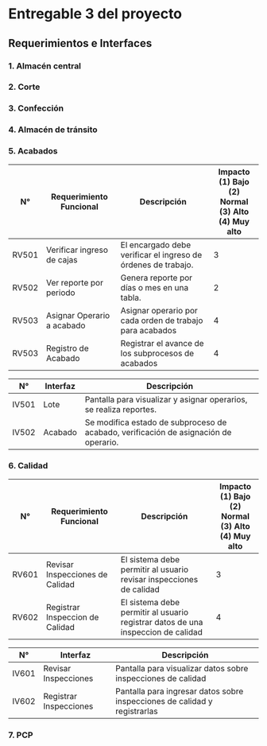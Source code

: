 # Entregable 3 del proyecto
## Requerimientos e Interfaces
### 1. Almacén central 

### 2. Corte

### 3. Confección 

### 4. Almacén de tránsito 

### 5. Acabados

| N°    | Requerimiento Funcional  | Descripción                                         | Impacto <br> (1) Bajo (2) Normal<br> (3) Alto (4) Muy alto |
|-------|--------------------------|-----------------------------------------------------|---------------------------------------------------|
| RV501 | Verificar ingreso de cajas| El encargado debe verificar el ingreso de órdenes de trabajo. | 3                                                 |
| RV502 | Ver reporte por periodo   | Genera reporte por días o mes en una tabla.        | 2                                                 |
| RV503 | Asignar Operario a acabado| Asignar operario por cada orden de trabajo para acabados | 4                                                 |
| RV503 | Registro de Acabado       | Registrar el avance de los subprocesos de acabados  | 4                                                 |

| N°    | Interfaz | Descripción                                                                 |
|-------|----------|-----------------------------------------------------------------------------|
| IV501 | Lote     | Pantalla para visualizar y asignar operarios, se realiza reportes.           |
| IV502 | Acabado  | Se modifica estado de subproceso de acabado, verificación de asignación de operario. |


### 6. Calidad 

| N°    | Requerimiento Funcional  | Descripción                                         | Impacto <br> (1) Bajo (2) Normal<br> (3) Alto (4) Muy alto |
|-------|--------------------------|-----------------------------------------------------|---------------------------------------------------|
| RV601 | Revisar Inspecciones de Calidad | El sistema debe permitir al usuario revisar inspecciones de calidad | 3                                                 |
| RV602 | Registrar Inspeccion de Calidad | El sistema debe permitir al usuario registrar datos de una inspeccion de calidad | 4                                                 |


| N°    | Interfaz | Descripción                                                                 |
|-------|----------|-----------------------------------------------------------------------------|
| IV601 | Revisar Inspecciones | Pantalla para visualizar datos sobre inspecciones de calidad |
| IV602 | Registrar Inspecciones | Pantalla para ingresar datos sobre inspecciones de calidad y registrarlas |

### 7. PCP 

